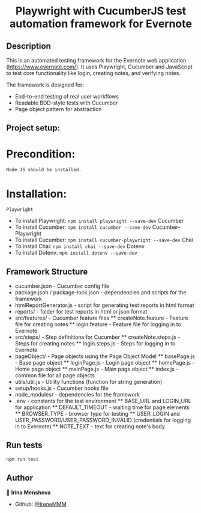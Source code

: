 <h1 align="center">
Playwright with CucumberJS test automation framework  for Evernote</h1>

## Description 

This is an automated testing framework for the Evernote web application (https://www.evernote.com/). It uses Playwright, Cucumber and JavaScript to test core functionality like login, creating notes, and verifying notes.

The framework is designed for:

  - End-to-end testing of real user workflows
  - Readable BDD-style tests with Cucumber
  - Page object pattern for abstraction

## Project setup:

  # Precondition: 

    Node JS should be installed.

  # Installation:

    Playwright
  * To install Playwright: `npm install playwright --save-dev`
    Cucumber
  * To install Cucumber: `npm install cucumber --save-dev`
    Cucumber-Playwright
  * To install Cucumber: `npm install cucumber-playwright --save-dev`
    Chai
  * To install Chai: `npm install chai --save-dev`
    Dotenv
  * To install Dotenv: `npm install dotenv --save-dev`


## Framework Structure

  * cucumber.json - Cucumber config file
  * package.json / package-lock.json - dependencies and scripts for the framework
  * htmlReportGenerator.js - script for generating test reports in html format
  * reports/ - folder for test reports in html or json format
  * src/features/ - Cucumber feature files
      ** createNote.feature - Feature file for creating notes
      ** login.feature - Feature file for logging in to Evernote
  * src/steps/ - Step definitions for Cucumber
      ** createNote.steps.js - Steps for creating notes
      ** login.steps.js - Steps for logging in to Evernote
  * pageObject/ - Page objects using the Page Object Model
      ** basePage.js - Base page object
      ** loginPage.js - Login page object
      ** homePage.js - Home page object
      ** mainPage.js - Main page object
      ** index.js - common file for all page objects
  * utils/util.js - Utility functions (function for string generation)
  * setup/hooks.js - Cucumber hooks file
  * node_modules/ - dependencies for the framework
  * .env - constants for the test environment
      ** BASE_URL and LOGIN_URL for application 
      ** DEFAULT_TIMEOUT - waiting time for page elements
      ** BROWSER_TYPE - browser type for testing
      ** USER_LOGIN and USER_PASSWORD/USER_PASSWORD_INVALID (credentials for logging in to Evernote)
      ** NOTE_TEXT - text for creating note's body


## Run tests
```sh
npm run test
```

## Author

👤 **Irina Menshova**

* Github: [@IreneMMM](https://github.com/IreneMMM)
